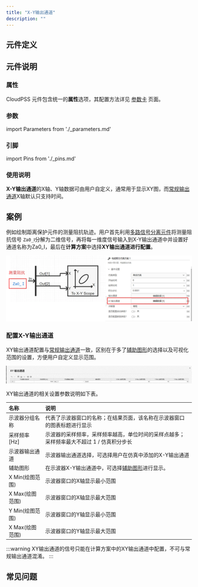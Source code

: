 ```yaml
---
title: "X-Y输出通道"
description: ""
---
```


## 元件定义

## 元件说明



### 属性

CloudPSS 元件包含统一的**属性**选项，其配置方法详见 [参数卡](docs/documents/software/10-xstudio/20-simstudio/40-workbench/20-function-zone/30-design-tab/30-param-panel/index.md) 页面。

### 参数

import Parameters from './_parameters.md'

<Parameters/>

### 引脚

import Pins from './_pins.md'

<Pins/>

### 使用说明
**X-Y输出通道**的X轴、Y轴数据可由用户自定义，通常用于显示XY图，而[常规输出通道](../10-_newChannel/index.md)X轴默认只支持时间。


## 案例
例如绘制距离保护元件的测量阻抗轨迹。用户首先利用[多路信号分离元件](docs/documents/software/20-emtlab/110-component-library/10-basic/20-control/10-control-basic/10-_ChannelDeMerge/index.md)将测量阻抗信号 `Za0_Ⅰ`分解为二维信号，再将每一维度信号输入到X-Y输出通道中并设置好通道名称为Za0_Ⅰ，最后在**计算方案**中选择**XY输出通道进行配置**。

![X-Y输出通道元件使用案例](./_xychannel.png)

### 配置X-Y输出通道
XY输出通道配置与[常规输出通道](../10-_newChannel/index.md)一致，区别在于多了[辅助图形](docs/documents/software/20-emtlab/110-component-library/10-basic/40-output/20-scope-shapes/index.md)的选择以及可视化范围的设置，方便用户自定义显示范围。

![XY输出通道配置](./_config.png)


XY输出通道的相关设置参数说明如下表。

| 名称 | 说明 |
| :--- | :--- | 
| 示波器分组名称 | 代表了示波器窗口的名称；在结果页面，该名称在示波器窗口的图表标题进行显示 |
| 采样频率 [Hz] | 示波器的采样频率，采样频率越高，单位时间的采样点越多；采样频率最大不超过 1 / 仿真积分步长 |
| 示波器输出通道 | 示波器输出通道选择，可选择用户在仿真中添加的X-Y输出通道 |
| 辅助图形 | 在示波器X-Y输出通道中，可选择[辅助图形](docs/documents/software/20-emtlab/110-component-library/10-basic/40-output/20-scope-shapes/index.md)进行显示。 |
| X Min(绘图范围) | 示波器窗口的X轴显示最小范围 |
| X Max(绘图范围) | 示波器窗口的X轴显示最大范围 |
| Y Min(绘图范围) | 示波器窗口的Y轴显示最小范围 |
| X Max(绘图范围) | 示波器窗口的Y轴显示最大范围 |

:::warning
XY输出通道的信号只能在计算方案中的XY输出通道中配置，不可与常规输出通道混淆。
:::

## 常见问题

